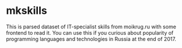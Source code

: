 # mkskills

This is parsed dataset of IT-specialist skills from moikrug.ru with some frontend to read it. 
You can use this if you curious about popularity of programming languages and technologies in Russia at the end of 2017.
